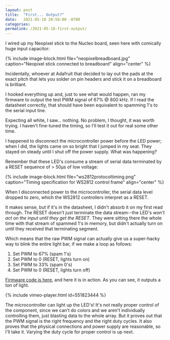 ```yaml
---
layout: post
title:  "First... Output?"
date:   2021-05-18 20:58:00 -0700
categories:
permalink: /2021-05-18-first-output/
---
```

I wired up my Neopixel stick to the Nucleo board, seen here with comically huge input capacitor:

{% include image-block.html file="neopixelbreadboard.jpg" caption="Neopixel stick connected to breadboard" align="center" %}

Incidentally, whoever at Adafruit that decided to lay out the pads at the exact pitch that lets you solder on pin headers and stick it on a breadboard is brilliant.

I hooked everything up and, just to see what would happen, ran my firmware to output the test PWM signal of 67% @ 800 kHz. If I read the datasheet correctly, that should have been equivalent to spamming 1's to the serial input line.

Expecting all white, I saw... nothing. No problem, I thought, it was worth trying. I haven't fine-tuned the timing, so I'll test it out for real some other time.

I happened to disconnect the microcontroller power before the LED power; when I did, the lights came on so bright that I jumped in my seat. They stayed on steady until I shut off the power supply. What was happening?

Remember that these LED's consume a stream of serial data terminated by a RESET sequence of > 50μs of low voltage:

{% include image-block.html file="ws2812protocoltiming.png" caption="Timing specification for WS2812 control frame" align="center" %}

When I disconnected power to the microcontroller, the serial data level dropped to zero, which the WS2812 controllers interpret as a RESET.

It makes sense, but if it's in the datasheet, I didn't absorb it on my first read through. The RESET doesn't just terminate the data stream--the LED's *won't act on the input until they get the RESET*. They were sitting there the whole time with that stream of spammed 1's in memory, but didn't actually turn on until they received that terminating segment.

Which means that the raw PWM signal can actually give us a super-hacky way to blink the entire light bar, if we make a loop as follows:

1. Set PWM to 67% (spam 1's)
2. Set PWM to 0 (RESET, lights turn on)
3. Set PWM to 33% (spam 0's)
4. Set PWM to 0 (RESET, lights turn off)

[Firmware code is here]({{site.data.globals.projectgithubroot}}tree/bd1f0106c9d8986eddfb6250b58f55243f550614/src/firmware/nucleo/roughoutput), and here it is in action. As you can see, it outputs a *ton* of light.

{% include vimeo-player.html id=551823444 %}

The microcontroller can light up the LED's! It's not really proper control of the component, since we can't do colors and we aren't individually controlling them, just blasting data to the whole array. But it proves out that the PWM signal is the right frequency and the right duty cycles. It also proves that the physical connections and power supply are reasonable, so I'll take it. Varying the duty cycle for proper control is up next.